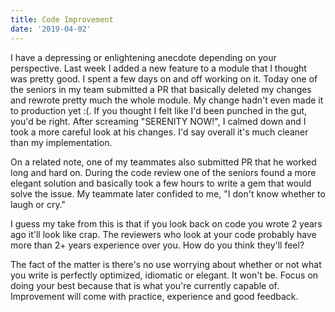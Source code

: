 ```yaml
---
title: Code Improvement
date: '2019-04-02'
---
```


I have a depressing or enlightening anecdote depending on your perspective. Last week I added a new feature to a module that I thought was pretty good. I spent a few days on and off working on it. Today one of the seniors in my team submitted a PR that basically deleted my changes and rewrote pretty much the whole module. My change hadn't even made it to production yet :(. 
If you thought I felt like I'd been punched in the gut, you'd be right. After screaming "SERENITY NOW!", I calmed down and I took a more careful look at his changes. I'd say overall it's much cleaner than my implementation. 

On a related note, one of my teammates also submitted PR that he worked long and hard on. During the code review one of the seniors found a more elegant solution and basically took a few hours to write a gem that would solve the issue. My teammate later confided to me, "I don't know whether to laugh or cry." 

I guess my take from this is that if you look back on code you wrote 2 years ago it'll look like crap. The reviewers who look at your code probably have more than 2+ years experience over you. How do you think they'll feel? 

The fact of the matter is there's no use worrying about whether or not what you write is perfectly optimized, idiomatic or elegant. It won't be. Focus on doing your best because that is what you're currently capable of. Improvement will come with practice, experience and good feedback. 
